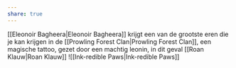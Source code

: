 ```yaml
---
share: true
---
```

[[Eleonoir Bagheera|Eleonoir Bagheera]] krijgt een van de grootste eren die je kan krijgen in de [[Prowling Forest Clan|Prowling Forest Clan]], een magische tattoo, gezet door een machtig leonin, in dit geval [[Roan Klauw|Roan Klauw]]
![[Ink-redible Paws|Ink-redible Paws]]
